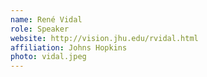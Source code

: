 ```yaml
---
name: René Vidal
role: Speaker
website: http://vision.jhu.edu/rvidal.html
affiliation: Johns Hopkins
photo: vidal.jpeg
---
```

